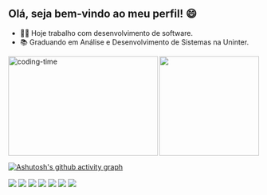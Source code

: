 ## Olá, seja bem-vindo ao meu perfil! 😄

- 👨‍💻 Hoje trabalho com desenvolvimento de software.
- 📚 Graduando em Análise e Desenvolvimento de Sistemas na Uninter.

<div style="display: flex; flex-direction: row;">
    <img align="left" height="200" width="300em" alt="coding-time" src="https://github.com/Spanserki/nextjs-leafletmap/assets/97187822/061a0ea9-848f-4cde-b7a6-490ac95642b5">    
    <img height="200em" src="https://github-readme-stats.vercel.app/api/top-langs/?username=Spanserki&layout=compact&langs_count=7&theme=dark&include_all_commits=true&count_public=true"/>
</div>

[![Ashutosh's github activity graph](https://github-readme-activity-graph.vercel.app/graph?username=Spanserki&bg_color=0a0a0a&color=ffffff&line=3b55b5&point=006eff&area=true&hide_border=true)](https://github.com/ashutosh00710/github-readme-activity-graph)

  <div style="display: flex, gap: 10px">
    <img align="center" src="https://img.shields.io/badge/React-20232A?style=for-the-badge&logo=react&logoColor=61DAFB" />
    <img align="center" src="https://img.shields.io/badge/next.js-000000?style=for-the-badge&logo=nextdotjs&logoColor=white" />
    <img align="center" src="https://img.shields.io/badge/Node.js-339933?style=for-the-badge&logo=nodedotjs&logoColor=white" />
    <img align="center" src="https://img.shields.io/badge/TypeScript-007ACC?style=for-the-badge&logo=typescript&logoColor=white" />
    <img align="center" src="https://img.shields.io/badge/Chakra--UI-319795?style=for-the-badge&logo=chakra-ui&logoColor=white" />
    <img align="center" src="https://img.shields.io/badge/Tailwind_CSS-38B2AC?style=for-the-badge&logo=tailwind-css&logoColor=white" />
    <img align="center" src="https://img.shields.io/badge/styled--components-DB7093?style=for-the-badge&logo=styled-components&logoColor=white" />
  </div>
